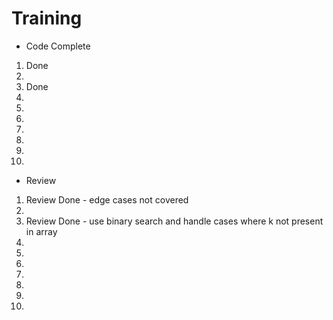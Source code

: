 # Training
- Code Complete
1. Done
2. 
3. Done
4. 
5. 
6.
7.
8.
9.
10.

- Review
1. Review Done - edge cases not covered
2. 
3. Review Done - use binary search and handle cases where k not present in array
4. 
5. 
6. 
7.
8.
9.
10.
